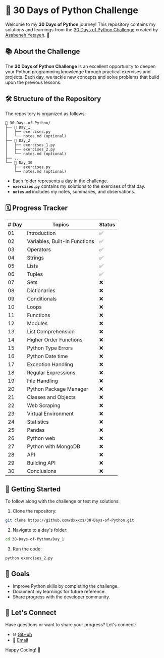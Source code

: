 # 🐍 30 Days of Python Challenge

Welcome to my **30 Days of Python** journey! This repository contains my solutions and learnings from the [30 Days of Python Challenge](https://github.com/Asabeneh/30-Days-Of-Python) created by [Asabeneh Yetayeh](https://github.com/Asabeneh). 🚀

## 📚 About the Challenge

The **30 Days of Python Challenge** is an excellent opportunity to deepen your Python programming knowledge through practical exercises and projects. Each day, we tackle new concepts and solve problems that build upon the previous lessons.

## 🛠️ Structure of the Repository

The repository is organized as follows:

```plaintext
📂 30-Days-of-Python/
├── 📁 Day_1
│   ├── exercises.py
│   └── notes.md (optional)
├── 📁 Day_2
│   ├── exercises_1.py
│   ├── exercises_2.py
│   └── notes.md (optional)
├── ...
└── 📁 Day_30
    ├── exercises.py
    └── notes.md (optional)
```

- Each folder represents a day in the challenge.
- **`exercises.py`** contains my solutions to the exercises of that day.
- **`notes.md`** includes my notes, summaries, and observations.

## 🗓️ Progress Tracker

| # Day | Topics                        | Status   |
|-------|-------------------------------|----------|
| 01    | Introduction                  | ✅       |
| 02    | Variables, Built-in Functions | ✅       |
| 03    | Operators                     | ✅       |
| 04    | Strings                       | ✅       |
| 05    | Lists                         | ✅       |
| 06    | Tuples                        | ✅       |
| 07    | Sets                          | ❌       |
| 08    | Dictionaries                  | ❌       |
| 09    | Conditionals                  | ❌       |
| 10    | Loops                         | ❌       |
| 11    | Functions                     | ❌       |
| 12    | Modules                       | ❌       |
| 13    | List Comprehension            | ❌       |
| 14    | Higher Order Functions        | ❌       |
| 15    | Python Type Errors            | ❌       |
| 16    | Python Date time              | ❌       |
| 17    | Exception Handling            | ❌       |
| 18    | Regular Expressions           | ❌       |
| 19    | File Handling                 | ❌       |
| 20    | Python Package Manager        | ❌       |
| 21    | Classes and Objects           | ❌       |
| 22    | Web Scraping                  | ❌       |
| 23    | Virtual Environment           | ❌       |
| 24    | Statistics                    | ❌       |
| 25    | Pandas                        | ❌       |
| 26    | Python web                    | ❌       |
| 27    | Python with MongoDB           | ❌       |
| 28    | API                           | ❌       |
| 29    | Building API                  | ❌       |
| 30    | Conclusions                   | ❌       |


## 🚀 Getting Started

To follow along with the challenge or test my solutions:

1. Clone the repository:
```bash
git clone https://github.com/dxxxxs/30-Days-of-Python.git
```

2. Navigate to a day's folder:
```bash
cd 30-Days-of-Python/Day_1
```

3. Run the code:
```bash
python exercises_2.py
```

## 📌 Goals
- Improve Python skills by completing the challenge.
- Document my learnings for future reference.
- Share progress with the developer community.

## 💬 Let's Connect
Have questions or want to share your progress? Let's connect:

- 🌐 [GitHub](https://www.linkedin.com/in/oscar-gonzalez-perez-/)
- 📧 [Email](oscargperez00@gmail.com)

Happy Coding! 🚀
